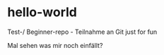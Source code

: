 # hello-world
Test-/ Beginner-repo  - Teilnahme an Git just for fun

Mal sehen was mir noch einfällt?

